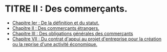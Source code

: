 # TITRE II : Des commerçants.

- [Chapitre Ier : De la définition et du statut.](chapitre-ier)
- [Chapitre II : Des commerçants étrangers.](chapitre-ii)
- [Chapitre III : Des obligations générales des commerçants](chapitre-iii)
- [Chapitre VII : Du contrat d'appui au projet d'entreprise pour la création ou la reprise d'une activité économique.](chapitre-vii)
